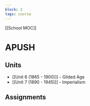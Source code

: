 ```yaml
---
block: 2
tags: course
---
```


[[School MOC]]
# APUSH

## Units

- [[Unit 6 (1865 - 1900)]] - Gilded Age
- [[Unit 7 (1890 - 1945)]] - Imperialism


## Assignments
